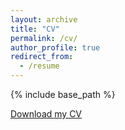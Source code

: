```yaml
---
layout: archive
title: "CV"
permalink: /cv/
author_profile: true
redirect_from:
  - /resume
---
```


{% include base_path %}

[Download my CV](/files/Mahdi_Morafah_CV.pdf)